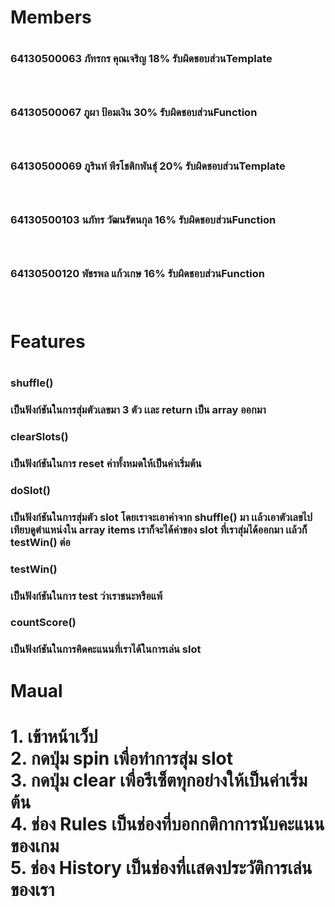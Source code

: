 <h1>Members<h1>
<h3>64130500063 ภัทรกร คุณเจริญ 18% รับผิดชอบส่วนTemplate<h3><br>
<h3>64130500067 ภูผา ป้อมเงิน 30% รับผิดชอบส่วนFunction<h3><br>
<h3>64130500069 ภูรินท์ พีรโชติกพันธุ์ 20% รับผิดชอบส่วนTemplate<h3><br>
<h3>64130500103 นภัทร วัฒนรัตนกุล 16% รับผิดชอบส่วนFunction<h3><br>
<h3>64130500120 พัชรพล แก้วเกษ 16% รับผิดชอบส่วนFunction<h3><br>

<h1>Features<h1>
  <h3>shuffle()<h3>
    เป็นฟังก์ชันในการสุ่มตัวเลขมา 3 ตัว เเละ return เป็น array ออกมา<br>
  
  <h3>clearSlots()<h3>
    เป็นฟังก์ชันในการ reset ค่าทั้งหมดให้เป็นค่าเริ่มต้น<br>
    
  <h3>doSlot()<h3>
    เป็นฟังก์ชันในการสุ่มตัว slot โดยเราจะเอาค่าจาก shuffle() มา เเล้วเอาตัวเลขไปเทียบดูตำแหน่งใน array items เราก็จะได้ค่าของ slot ที่เราสุ่มได้ออกมา เเล้วก็ testWin() ต่อ<br>
    
  <h3>testWin()<h3>
    เป็นฟังก์ชันในการ test ว่าเราชนะหรือแพ้<br>
    
  <h3>countScore()<h3>
    เป็นฟังก์ชันในการคิดคะแนนที่เราได้ในการเล่น slot
    
<h1>Maual<h1>
  1. เข้าหน้าเว็ป<br>
  2. กดปุ่ม spin เพื่อทำการสุ่ม slot<br>
  3. กดปุ่ม clear เพื่อรีเซ็ตทุกอย่างให้เป็นค่าเริ่มต้น<br>
  4. ช่อง Rules เป็นช่องที่บอกกติกาการนับคะแนนของเกม<br>
  5. ช่อง History เป็นช่องที่เเสดงประวัติการเล่นของเรา<br>

